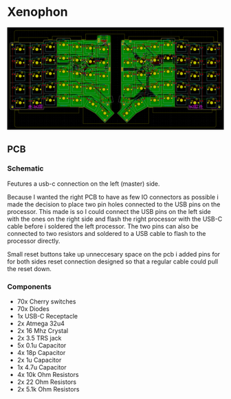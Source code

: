 # Xenophon

![Alt text](../Images/PCB_layout.png?raw=true "The PCB for the keyboard.")

## PCB

### Schematic

Feutures a usb-c connection on the left (master) side.

Because I wanted the right PCB to have as few IO connectors as possible i made the decision to place two pin holes connected to the USB pins on the processor.
This made is so I could connect the USB pins on the left side with the ones on the right side and flash the right processor with the USB-C cable before i soldered the left processor.
The two pins can also be connected to two resistors and soldered to a USB cable to flash to the processor directly.

Small reset buttons take up unneccesary space on the pcb i added pins for for both sides reset connection designed so that a regular cable could pull the reset down.

### Components

- 70x Cherry switches
- 70x Diodes
- 1x  USB-C Receptacle
- 2x  Atmega 32u4
- 2x  16 Mhz Crystal
- 2x  3.5 TRS jack
- 5x  0.1u  Capacitor
- 4x  18p   Capacitor
- 2x  1u    Capacitor
- 1x  4.7u  Capacitor
- 4x  10k   Ohm Resistors
- 2x  22    Ohm Resistors
- 2x  5.1k  Ohm Resistors
